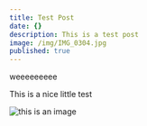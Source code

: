```yaml
---
title: Test Post
date: {}
description: This is a test post
image: /img/IMG_0304.jpg
published: true
---
```


weeeeeeeee

This is a nice little test

![this is an image](/img/Orwell.jpg)
